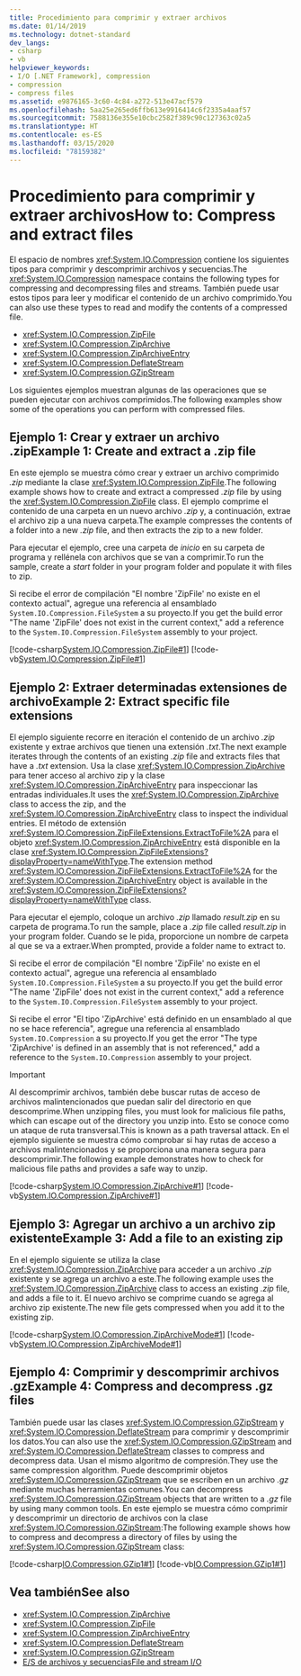 ```yaml
---
title: Procedimiento para comprimir y extraer archivos
ms.date: 01/14/2019
ms.technology: dotnet-standard
dev_langs:
- csharp
- vb
helpviewer_keywords:
- I/O [.NET Framework], compression
- compression
- compress files
ms.assetid: e9876165-3c60-4c84-a272-513e47acf579
ms.openlocfilehash: 5aa25e265ed6ffb613e9916414c6f2335a4aaf57
ms.sourcegitcommit: 7588136e355e10cbc2582f389c90c127363c02a5
ms.translationtype: HT
ms.contentlocale: es-ES
ms.lasthandoff: 03/15/2020
ms.locfileid: "78159382"
---
```

# <a name="how-to-compress-and-extract-files"></a><span data-ttu-id="47ea9-102">Procedimiento para comprimir y extraer archivos</span><span class="sxs-lookup"><span data-stu-id="47ea9-102">How to: Compress and extract files</span></span>

<span data-ttu-id="47ea9-103">El espacio de nombres <xref:System.IO.Compression> contiene los siguientes tipos para comprimir y descomprimir archivos y secuencias.</span><span class="sxs-lookup"><span data-stu-id="47ea9-103">The <xref:System.IO.Compression> namespace contains the following types for compressing and decompressing files and streams.</span></span> <span data-ttu-id="47ea9-104">También puede usar estos tipos para leer y modificar el contenido de un archivo comprimido.</span><span class="sxs-lookup"><span data-stu-id="47ea9-104">You can also use these types to read and modify the contents of a compressed file.</span></span>

- <xref:System.IO.Compression.ZipFile>
- <xref:System.IO.Compression.ZipArchive>
- <xref:System.IO.Compression.ZipArchiveEntry>
- <xref:System.IO.Compression.DeflateStream>
- <xref:System.IO.Compression.GZipStream>

<span data-ttu-id="47ea9-105">Los siguientes ejemplos muestran algunas de las operaciones que se pueden ejecutar con archivos comprimidos.</span><span class="sxs-lookup"><span data-stu-id="47ea9-105">The following examples show some of the operations you can perform with compressed files.</span></span>

## <a name="example-1-create-and-extract-a-zip-file"></a><span data-ttu-id="47ea9-106">Ejemplo 1: Crear y extraer un archivo .zip</span><span class="sxs-lookup"><span data-stu-id="47ea9-106">Example 1: Create and extract a .zip file</span></span>

<span data-ttu-id="47ea9-107">En este ejemplo se muestra cómo crear y extraer un archivo comprimido *.zip* mediante la clase <xref:System.IO.Compression.ZipFile>.</span><span class="sxs-lookup"><span data-stu-id="47ea9-107">The following example shows how to create and extract a compressed *.zip* file by using the <xref:System.IO.Compression.ZipFile> class.</span></span> <span data-ttu-id="47ea9-108">El ejemplo comprime el contenido de una carpeta en un nuevo archivo *.zip* y, a continuación, extrae el archivo zip a una nueva carpeta.</span><span class="sxs-lookup"><span data-stu-id="47ea9-108">The example compresses the contents of a folder into a new *.zip* file, and then extracts the zip to a new folder.</span></span>

<span data-ttu-id="47ea9-109">Para ejecutar el ejemplo, cree una carpeta de *inicio* en su carpeta de programa y rellénela con archivos que se van a comprimir.</span><span class="sxs-lookup"><span data-stu-id="47ea9-109">To run the sample, create a *start* folder in your program folder and populate it with files to zip.</span></span>

<span data-ttu-id="47ea9-110">Si recibe el error de compilación "El nombre 'ZipFile' no existe en el contexto actual", agregue una referencia al ensamblado `System.IO.Compression.FileSystem` a su proyecto.</span><span class="sxs-lookup"><span data-stu-id="47ea9-110">If you get the build error "The name 'ZipFile' does not exist in the current context," add a reference to the `System.IO.Compression.FileSystem` assembly to your project.</span></span>

[!code-csharp[System.IO.Compression.ZipFile#1](../../../samples/snippets/csharp/VS_Snippets_CLR_System/system.io.compression.zipfile/cs/program1.cs#1)]
[!code-vb[System.IO.Compression.ZipFile#1](../../../samples/snippets/visualbasic/VS_Snippets_CLR_System/system.io.compression.zipfile/vb/program1.vb#1)]

## <a name="example-2-extract-specific-file-extensions"></a><span data-ttu-id="47ea9-111">Ejemplo 2: Extraer determinadas extensiones de archivo</span><span class="sxs-lookup"><span data-stu-id="47ea9-111">Example 2: Extract specific file extensions</span></span>

<span data-ttu-id="47ea9-112">El ejemplo siguiente recorre en iteración el contenido de un archivo *.zip* existente y extrae archivos que tienen una extensión *.txt*.</span><span class="sxs-lookup"><span data-stu-id="47ea9-112">The next example iterates through the contents of an existing *.zip* file and extracts files that have a *.txt* extension.</span></span> <span data-ttu-id="47ea9-113">Usa la clase <xref:System.IO.Compression.ZipArchive> para tener acceso al archivo zip y la clase <xref:System.IO.Compression.ZipArchiveEntry> para inspeccionar las entradas individuales.</span><span class="sxs-lookup"><span data-stu-id="47ea9-113">It uses the <xref:System.IO.Compression.ZipArchive> class to access the zip, and the <xref:System.IO.Compression.ZipArchiveEntry> class to inspect the individual entries.</span></span> <span data-ttu-id="47ea9-114">El método de extensión <xref:System.IO.Compression.ZipFileExtensions.ExtractToFile%2A> para el objeto <xref:System.IO.Compression.ZipArchiveEntry> está disponible en la clase <xref:System.IO.Compression.ZipFileExtensions?displayProperty=nameWithType>.</span><span class="sxs-lookup"><span data-stu-id="47ea9-114">The extension method <xref:System.IO.Compression.ZipFileExtensions.ExtractToFile%2A> for the <xref:System.IO.Compression.ZipArchiveEntry> object is available in the <xref:System.IO.Compression.ZipFileExtensions?displayProperty=nameWithType> class.</span></span>

<span data-ttu-id="47ea9-115">Para ejecutar el ejemplo, coloque un archivo *.zip* llamado *result.zip* en su carpeta de programa.</span><span class="sxs-lookup"><span data-stu-id="47ea9-115">To run the sample, place a *.zip* file called *result.zip* in your program folder.</span></span> <span data-ttu-id="47ea9-116">Cuando se le pida, proporcione un nombre de carpeta al que se va a extraer.</span><span class="sxs-lookup"><span data-stu-id="47ea9-116">When prompted, provide a folder name to extract to.</span></span>

<span data-ttu-id="47ea9-117">Si recibe el error de compilación "El nombre 'ZipFile' no existe en el contexto actual", agregue una referencia al ensamblado `System.IO.Compression.FileSystem` a su proyecto.</span><span class="sxs-lookup"><span data-stu-id="47ea9-117">If you get the build error "The name 'ZipFile' does not exist in the current context," add a reference to the `System.IO.Compression.FileSystem` assembly to your project.</span></span>

<span data-ttu-id="47ea9-118">Si recibe el error "El tipo 'ZipArchive' está definido en un ensamblado al que no se hace referencia", agregue una referencia al ensamblado `System.IO.Compression` a su proyecto.</span><span class="sxs-lookup"><span data-stu-id="47ea9-118">If you get the error "The type 'ZipArchive' is defined in an assembly that is not referenced," add a reference to the `System.IO.Compression` assembly to your project.</span></span>

> [!IMPORTANT]
> <span data-ttu-id="47ea9-119">Al descomprimir archivos, también debe buscar rutas de acceso de archivos malintencionados que puedan salir del directorio en que descomprime.</span><span class="sxs-lookup"><span data-stu-id="47ea9-119">When unzipping files, you must look for malicious file paths, which can escape out of the directory you unzip into.</span></span> <span data-ttu-id="47ea9-120">Esto se conoce como un ataque de ruta transversal.</span><span class="sxs-lookup"><span data-stu-id="47ea9-120">This is known as a path traversal attack.</span></span> <span data-ttu-id="47ea9-121">En el ejemplo siguiente se muestra cómo comprobar si hay rutas de acceso a archivos malintencionados y se proporciona una manera segura para descomprimir.</span><span class="sxs-lookup"><span data-stu-id="47ea9-121">The following example demonstrates how to check for malicious file paths and provides a safe way to unzip.</span></span>

[!code-csharp[System.IO.Compression.ZipArchive#1](../../../samples/snippets/csharp/VS_Snippets_CLR_System/system.io.compression.ziparchive/cs/program1.cs#1)]
[!code-vb[System.IO.Compression.ZipArchive#1](../../../samples/snippets/visualbasic/VS_Snippets_CLR_System/system.io.compression.ziparchive/vb/program1.vb#1)]

## <a name="example-3-add-a-file-to-an-existing-zip"></a><span data-ttu-id="47ea9-122">Ejemplo 3: Agregar un archivo a un archivo zip existente</span><span class="sxs-lookup"><span data-stu-id="47ea9-122">Example 3: Add a file to an existing zip</span></span>

<span data-ttu-id="47ea9-123">En el ejemplo siguiente se utiliza la clase <xref:System.IO.Compression.ZipArchive> para acceder a un archivo *.zip* existente y se agrega un archivo a este.</span><span class="sxs-lookup"><span data-stu-id="47ea9-123">The following example uses the <xref:System.IO.Compression.ZipArchive> class to access an existing *.zip* file, and adds a file to it.</span></span> <span data-ttu-id="47ea9-124">El nuevo archivo se comprime cuando se agrega al archivo zip existente.</span><span class="sxs-lookup"><span data-stu-id="47ea9-124">The new file gets compressed when you add it to the existing zip.</span></span>

[!code-csharp[System.IO.Compression.ZipArchiveMode#1](../../../samples/snippets/csharp/VS_Snippets_CLR_System/system.io.compression.ziparchivemode/cs/program1.cs#1)]
[!code-vb[System.IO.Compression.ZipArchiveMode#1](../../../samples/snippets/visualbasic/VS_Snippets_CLR_System/system.io.compression.ziparchivemode/vb/program1.vb#1)]

## <a name="example-4-compress-and-decompress-gz-files"></a><span data-ttu-id="47ea9-125">Ejemplo 4: Comprimir y descomprimir archivos .gz</span><span class="sxs-lookup"><span data-stu-id="47ea9-125">Example 4: Compress and decompress .gz files</span></span>

<span data-ttu-id="47ea9-126">También puede usar las clases <xref:System.IO.Compression.GZipStream> y <xref:System.IO.Compression.DeflateStream> para comprimir y descomprimir los datos.</span><span class="sxs-lookup"><span data-stu-id="47ea9-126">You can also use the <xref:System.IO.Compression.GZipStream> and <xref:System.IO.Compression.DeflateStream> classes to compress and decompress data.</span></span> <span data-ttu-id="47ea9-127">Usan el mismo algoritmo de compresión.</span><span class="sxs-lookup"><span data-stu-id="47ea9-127">They use the same compression algorithm.</span></span> <span data-ttu-id="47ea9-128">Puede descomprimir objetos <xref:System.IO.Compression.GZipStream> que se escriben en un archivo *.gz* mediante muchas herramientas comunes.</span><span class="sxs-lookup"><span data-stu-id="47ea9-128">You can decompress <xref:System.IO.Compression.GZipStream> objects that are written to a *.gz* file by using many common tools.</span></span> <span data-ttu-id="47ea9-129">En este ejemplo se muestra cómo comprimir y descomprimir un directorio de archivos con la clase <xref:System.IO.Compression.GZipStream>:</span><span class="sxs-lookup"><span data-stu-id="47ea9-129">The following example shows how to compress and decompress a directory of files by using the <xref:System.IO.Compression.GZipStream> class:</span></span>

[!code-csharp[IO.Compression.GZip1#1](../../../samples/snippets/csharp/VS_Snippets_CLR/IO.Compression.GZip1/CS/gziptest.cs#1)]
[!code-vb[IO.Compression.GZip1#1](../../../samples/snippets/visualbasic/VS_Snippets_CLR/IO.Compression.GZip1/VB/gziptest.vb#1)]

## <a name="see-also"></a><span data-ttu-id="47ea9-130">Vea también</span><span class="sxs-lookup"><span data-stu-id="47ea9-130">See also</span></span>

- <xref:System.IO.Compression.ZipArchive>  
- <xref:System.IO.Compression.ZipFile>  
- <xref:System.IO.Compression.ZipArchiveEntry>  
- <xref:System.IO.Compression.DeflateStream>  
- <xref:System.IO.Compression.GZipStream>  
- [<span data-ttu-id="47ea9-131">E/S de archivos y secuencias</span><span class="sxs-lookup"><span data-stu-id="47ea9-131">File and stream I/O</span></span>](../../../docs/standard/io/index.md)
